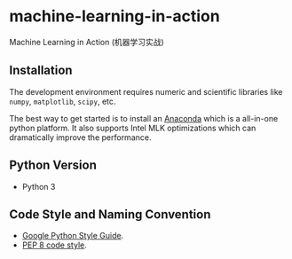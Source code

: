 # machine-learning-in-action
Machine Learning in Action (机器学习实战)

## Installation
The development environment requires numeric and scientific libraries like `numpy`,
`matplotlib`, `scipy`, etc.

The best way to get started is to install an [Anaconda](https://www.continuum.io/downloads)
which is a all-in-one python platform. It also supports Intel MLK optimizations
which can dramatically improve the performance.

## Python Version
+ Python 3

## Code Style and Naming Convention
+ [Google Python Style Guide](https://google.github.io/styleguide/pyguide.html).
+ [PEP 8 code style](https://www.python.org/dev/peps/pep-0008/).
